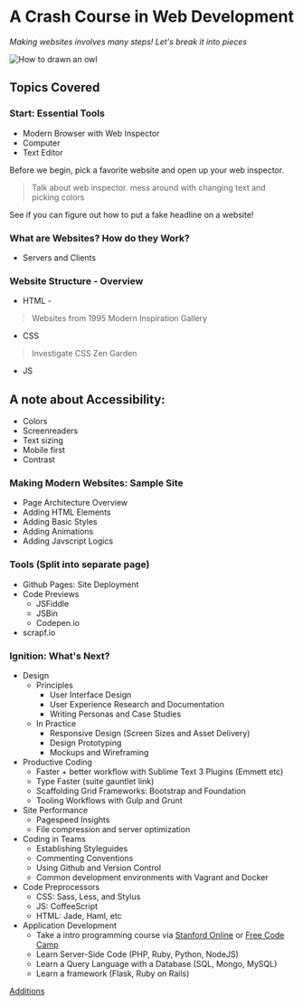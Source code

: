 # A Crash Course in Web Development

_Making websites involves many steps! Let's break it into pieces_

![How to drawn an owl](http://snag.gy/Z2Spu.jpg)

## Topics Covered

### Start: Essential Tools
+ Modern Browser with Web Inspector
+ Computer
+ Text Editor

Before we begin, pick a favorite website and open up your web inspector. 

> Talk about web inspector. mess around with changing text and picking colors

See if you can figure out how to put a fake headline on a website! 

### What are Websites? How do they Work?
+ Servers and Clients

### Website Structure - Overview
+ HTML -
> Websites from 1995
> Modern Inspiration Gallery
+ CSS
> Investigate CSS Zen Garden
+ JS

## A note about Accessibility: 
+ Colors
+ Screenreaders
+ Text sizing
+ Mobile first
+ Contrast


### Making Modern Websites: Sample Site
+ Page Architecture Overview
+ Adding HTML Elements
+ Adding Basic Styles
+ Adding Animations
+ Adding Javscript Logics

<!-- TODO: Add Links -->
### Tools (Split into separate page)
+ Github Pages: Site Deployment
+ Code Previews
    + JSFiddle
    + JSBin
    + Codepen.io
+ scrapf.io 

### Ignition: What's Next?
+ Design
    + Principles
        + User Interface Design
        + User Experience Research and Documentation
        + Writing Personas and Case Studies
    + In Practice
        + Responsive Design (Screen Sizes and Asset Delivery)
        + Design Prototyping
        + Mockups and Wireframing
+ Productive Coding
    + Faster + better workflow with Sublime Text 3 Plugins (Emmett etc)
    + Type Faster (suite gauntlet link)
    + Scaffolding Grid Frameworks: Bootstrap and Foundation
    + Tooling Workflows with Gulp and Grunt
+ Site Performance
    + Pagespeed Insights
    + File compression and server optimization
+ Coding in Teams
    + Establishing Styleguides
    + Commenting Conventions
    + Using Github and Version Control
    + Common development environments with Vagrant and Docker
+ Code Preprocessors
    + CSS: Sass, Less, and Stylus
    + JS: CoffeeScript
    + HTML: Jade, Haml, etc
+ Application Development
    + Take a intro programming course via [Stanford Online](https://lagunita.stanford.edu/courses/Engineering/CS101/Summer2014/about) or [Free Code Camp](http://www.freecodecamp.com/)
    + Learn Server-Side Code (PHP, Ruby, Python, NodeJS)
    + Learn a Query Language with a Database (SQL, Mongo, MySQL)
    + Learn a framework (Flask, Ruby on Rails)

[Additions](http://cameronyick.us/resources)
